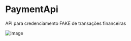 # PaymentApi
API para credenciamento FAKE de transações financeiras

![image](https://github.com/IgorCastro-dev/PaymentApi/assets/77001554/90b21dbe-6974-4933-a772-0e08ec36a70d)


